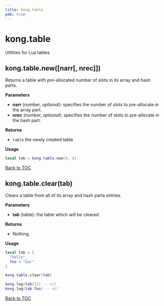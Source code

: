 ```yaml
---
title: kong.table
pdk: true
---
```


# kong.table

Utilities for Lua tables

## kong.table.new([narr[, nrec]])

Returns a table with pre-allocated number of slots in its array and hash
 parts.

**Parameters**

* **narr** (number, _optional_):  specifies the number of slots to pre-allocate
 in the array part.
* **nrec** (number, _optional_):  specifies the number of slots to pre-allocate in
 the hash part.

**Returns**

* `table` the newly created table


**Usage**

``` lua
local tab = kong.table.new(4, 4)
```

[Back to TOC](#table-of-contents)


## kong.table.clear(tab)

Clears a table from all of its array and hash parts entries.

**Parameters**

* **tab** (table):  the table which will be cleared

**Returns**

*  Nothing


**Usage**

``` lua
local tab = {
  "hello",
  foo = "bar"
}

kong.table.clear(tab)

kong.log(tab[1]) -- nil
kong.log(tab.foo) -- nil
```

[Back to TOC](#table-of-contents)

